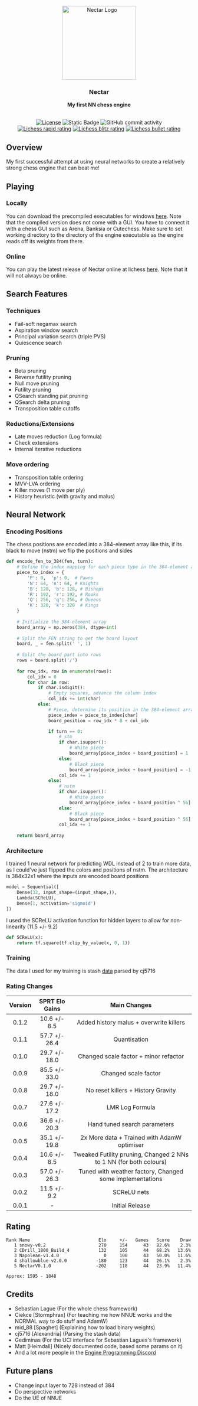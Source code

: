 <div align="center">

<img
  width="200"
  alt="Nectar Logo"
  src="https://github.com/user-attachments/assets/7e8514a1-19ee-46f2-a23a-7054d3e2f432">

<h3>Nectar</h3>
<b>My first NN chess engine</b>
<br>
<br>

[![License](https://img.shields.io/github/license/Dragjon/Nectar?style=for-the-badge)](https://opensource.org/license/mit)
![Static Badge](https://img.shields.io/badge/Version-0.1.2-yellow?style=for-the-badge)
![GitHub commit activity](https://img.shields.io/github/commit-activity/w/dragjon/Nectar?style=for-the-badge)<br>
[![Lichess rapid rating](https://lichess-shield.vercel.app/api?username=NectarBOT&format=rapid)](https://lichess.org/@/Tokenstealer/perf/rapid)
[![Lichess blitz rating](https://lichess-shield.vercel.app/api?username=NectarBOT&format=blitz)](https://lichess.org/@/Tokenstealer/perf/blitz)
[![Lichess bullet rating](https://lichess-shield.vercel.app/api?username=NectarBOT&format=bullet)](https://lichess.org/@/Tokenstealer/perf/bullet)
</div>

## Overview
My first successful attempt at using neural networks to create a relatively strong chess engine that can beat me!
## Playing
### Locally
You can download the precompiled executables for windows [here](https://github.com/Dragjon/Nectar/releases). Note that the compiled version does not come with a GUI. You have to connect it with a chess GUI such as Arena, Banksia or Cutechess. Make sure to set working directory to the directory of the engine executable as the engine reads off its weights from there.
### Online
You can play the latest release of Nectar online at lichess [here](https://lichess.org/@/NectarBOT). Note that it will not always be online.
## Search Features
### Techniques
- Fail-soft negamax search
- Aspiration window search
- Principal variation search (triple PVS)
- Quiescence search
### Pruning
- Beta pruning
- Reverse futility pruning
- Null move pruning
- Futility pruning
- QSearch standing pat pruning
- QSearch delta pruning
- Transposition table cutoffs
### Reductions/Extensions
- Late moves reduction (Log formula)
- Check extensions
- Internal iterative reductions
### Move ordering
- Transposition table ordering
- MVV-LVA ordering
- Killer moves (1 move per ply)
- History heuristic (with gravity and malus)

## Neural Network
### Encoding Positions
The chess positions are encoded into a 384-element array like this, if its black to move (nstm) we flip the positions and sides
```python
def encode_fen_to_384(fen, turn):
    # Define the index mapping for each piece type in the 384-element array
    piece_to_index = {
        'P': 0,  'p': 0,  # Pawns
        'N': 64, 'n': 64, # Knights
        'B': 128, 'b': 128, # Bishops
        'R': 192, 'r': 192, # Rooks
        'Q': 256, 'q': 256, # Queens
        'K': 320, 'k': 320  # Kings
    }
    
    # Initialize the 384-element array
    board_array = np.zeros(384, dtype=int)
    
    # Split the FEN string to get the board layout
    board, _ = fen.split(' ', 1)
    
    # Split the board part into rows
    rows = board.split('/')
    
    for row_idx, row in enumerate(rows):
        col_idx = 0
        for char in row:
            if char.isdigit():
                # Empty squares, advance the column index
                col_idx += int(char)
            else:
                # Piece, determine its position in the 384-element array
                piece_index = piece_to_index[char]
                board_position = row_idx * 8 + col_idx

                if turn == 0:
                    # stm
                    if char.isupper():
                        # White piece
                        board_array[piece_index + board_position] = 1
                    else:
                        # Black piece
                        board_array[piece_index + board_position] = -1
                    col_idx += 1
                else:
                    # nstm
                    if char.isupper():
                        # White piece
                        board_array[piece_index + board_position ^ 56] = -1
                    else:
                        # Black piece
                        board_array[piece_index + board_position ^ 56] = 1
                    col_idx += 1
    
    return board_array
```
### Architecture 
I trained 1 neural network for predicting WDL instead of 2 to train more data, as I could've just flipped the colors and positions of nstm. The architecture is 384x32x1 where the inputs are encoded board positions
```python
model = Sequential([
    Dense(32, input_shape=(input_shape,)),
    Lambda(SCReLU),
    Dense(1, activation='sigmoid')
])
```
I used the SCReLU activation function for hidden layers to allow for non-linearity (11.5 +/- 9.2)
```python
def SCReLU(x):
    return tf.square(tf.clip_by_value(x, 0, 1))
```
### Training
The data I used for my training is stash [data](https://drive.google.com/file/d/1LaaW7bNHBnyEdt51MP6SAZCbSdPzlk8d/view) parsed by cj5716
### Rating Changes
| Version | SPRT Elo Gains | Main Changes|
|:-:|:-:|:-:|
| 0.1.2 | 10.6 +/- 8.5 | Added history malus + overwrite killers
| 0.1.1 | 57.7 +/- 26.4 | Quantisation
| 0.1.0 | 29.7 +/- 18.0 | Changed scale factor + minor refactor
| 0.0.9 | 85.5 +/- 33.0 | Changed scale factor
| 0.0.8 | 29.7 +/- 18.0 | No reset killers + History Gravity 
| 0.0.7 | 27.6 +/- 17.2 | LMR Log Formula
| 0.0.6 | 36.6 +/- 20.3 | Hand tuned search parameters
| 0.0.5 | 35.1 +/- 19.8 | 2x More data + Trained with AdamW optimiser
| 0.0.4 | 10.6 +/- 8.5 | Tweaked Futility pruning, Changed 2 NNs to 1 NN (for both colours) |
| 0.0.3 | 57.0 +/- 26.3 | Tuned with weather factory, Changed some implementations |
| 0.0.2 | 11.5 +/- 9.2 | SCReLU nets |
| 0.0.1 | - | Initial Release |
## Rating
```
Rank Name                          Elo     +/-   Games   Score    Draw
   1 snowy-v0.2                    270     154      43   82.6%    2.3%
   2 CDrill_1800_Build_4           132     105      44   68.2%   13.6%
   3 Napolean-v1.4.0                 0     100      43   50.0%   11.6%
   4 shallowblue-v2.0.0           -180     123      44   26.1%    2.3%
   5 NectarV0.1.0                 -202     118      44   23.9%   11.4%

Approx: 1595 - 1848
```
## Credits
- Sebastian Lague (For the whole chess framework)
- Ciekce [Stormphrax] (For teaching me how NNUE works and the NORMAL way to do stuff and AdamW)
- mid_88 [Spaghet] (Explaining how to load binary weights)
- cj5716 [Alexandria] (Parsing the stash data)
- Gediminas (For the UCI interface for Sebastian Lagues's framework)
- Matt [Heimdall] (Nicely documented code, based some params on it)
- And a lot more people in the [Engine Programming Discord](https://discord.gg/ZaDHayGV)
## Future plans
- Change input layer to 728 instead of 384
- Do perspective networks
- Do the UE of NNUE
